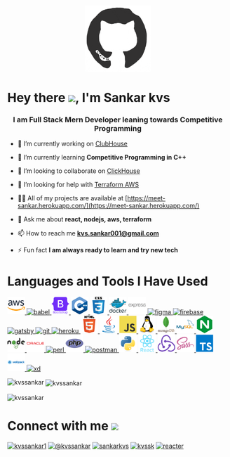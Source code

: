 
<div align="center">
<img src="https://raw.githubusercontent.com/kvssankar/kvssankar/main/octo.gif" alt="GitHub Logo" width="150" height="150" />
</div>

# Hey there <img src="https://media.giphy.com/media/hvRJCLFzcasrR4ia7z/giphy.gif" height="30px">,  I'm Sankar kvs
<h3 align="center">I am Full Stack Mern Developer leaning towards Competitive Programming</h3>  
  

  
- 🔭 I’m currently working on [ClubHouse](https://github.com/kvssankar/ClubHouse4.0)  
  
- 🌱 I’m currently learning **Competitive Programming in C++**  
  
- 👯 I’m looking to collaborate on [ClickHouse](https://github.com/ClickHouse/ClickHouse)  
  
- 🤝 I’m looking for help with [Terraform AWS](https://github.com/Vishnukvsvk/Terraform-Aws-ServerDeployment)  
  
- 👨‍💻 All of my projects are available at [https://meet-sankar.herokuapp.com/](https://meet-sankar.herokuapp.com/)  
  
- 💬 Ask me about **react, nodejs, aws, terraform**  
  
- 📫 How to reach me **kvs.sankar001@gmail.com**  

- ⚡ Fun fact **I am always ready to learn and try new tech**  
  

  

# Languages and Tools I Have Used
<p align="left"> <a href="https://aws.amazon.com" target="_blank"> <img src="https://raw.githubusercontent.com/devicons/devicon/master/icons/amazonwebservices/amazonwebservices-original-wordmark.svg" alt="aws" width="40" height="40"/> </a> <a href="https://babeljs.io/" target="_blank"> <img src="https://www.vectorlogo.zone/logos/babeljs/babeljs-icon.svg" alt="babel" width="40" height="40"/> </a> <a href="https://getbootstrap.com" target="_blank"> <img src="https://raw.githubusercontent.com/devicons/devicon/master/icons/bootstrap/bootstrap-plain-wordmark.svg" alt="bootstrap" width="40" height="40"/> </a> <a href="https://www.w3schools.com/cpp/" target="_blank"> <img src="https://raw.githubusercontent.com/devicons/devicon/master/icons/cplusplus/cplusplus-original.svg" alt="cplusplus" width="40" height="40"/> </a> <a href="https://www.w3schools.com/css/" target="_blank"> <img src="https://raw.githubusercontent.com/devicons/devicon/master/icons/css3/css3-original-wordmark.svg" alt="css3" width="40" height="40"/> </a> <a href="https://www.docker.com/" target="_blank"> <img src="https://raw.githubusercontent.com/devicons/devicon/master/icons/docker/docker-original-wordmark.svg" alt="docker" width="40" height="40"/> </a> <a href="https://expressjs.com" target="_blank"> <img src="https://raw.githubusercontent.com/devicons/devicon/master/icons/express/express-original-wordmark.svg" alt="express" width="40" height="40"/> </a> <a href="https://www.figma.com/" target="_blank"> <img src="https://www.vectorlogo.zone/logos/figma/figma-icon.svg" alt="figma" width="40" height="40"/> </a> <a href="https://firebase.google.com/" target="_blank"> 
<img src="https://www.vectorlogo.zone/logos/firebase/firebase-icon.svg" alt="firebase" width="40" height="40"/> </a> <a href="https://www.gatsbyjs.com/" target="_blank"> <img src="https://www.vectorlogo.zone/logos/gatsbyjs/gatsbyjs-icon.svg" alt="gatsby" width="40" height="40"/> </a> <a href="https://git-scm.com/" target="_blank"> <img src="https://www.vectorlogo.zone/logos/git-scm/git-scm-icon.svg" alt="git" width="40" height="40"/> </a> <a href="https://heroku.com" target="_blank"> <img src="https://www.vectorlogo.zone/logos/heroku/heroku-icon.svg" alt="heroku" width="40" height="40"/> </a> <a href="https://www.w3.org/html/" target="_blank"> <img src="https://raw.githubusercontent.com/devicons/devicon/master/icons/html5/html5-original-wordmark.svg" alt="html5" width="40" height="40"/> </a> <a href="https://www.java.com" target="_blank"> <img src="https://raw.githubusercontent.com/devicons/devicon/master/icons/java/java-original.svg" alt="java" width="40" height="40"/> </a> <a href="https://developer.mozilla.org/en-US/docs/Web/JavaScript" target="_blank"> <img src="https://raw.githubusercontent.com/devicons/devicon/master/icons/javascript/javascript-original.svg" alt="javascript" width="40" height="40"/> </a> <a href="https://www.linux.org/" target="_blank"> <img src="https://raw.githubusercontent.com/devicons/devicon/master/icons/linux/linux-original.svg" alt="linux" width="40" height="40"/> </a> <a href="https://www.mongodb.com/" target="_blank"> <img src="https://raw.githubusercontent.com/devicons/devicon/master/icons/mongodb/mongodb-original-wordmark.svg" alt="mongodb" width="40" height="40"/> </a> <a href="https://www.mysql.com/" target="_blank"> <img src="https://raw.githubusercontent.com/devicons/devicon/master/icons/mysql/mysql-original-wordmark.svg" alt="mysql" width="40" height="40"/> </a> <a href="https://www.nginx.com" target="_blank"> <img src="https://raw.githubusercontent.com/devicons/devicon/master/icons/nginx/nginx-original.svg" alt="nginx" width="40" height="40"/> </a> <a href="https://nodejs.org" target="_blank"> <img src="https://raw.githubusercontent.com/devicons/devicon/master/icons/nodejs/nodejs-original-wordmark.svg" alt="nodejs" width="40" height="40"/> </a> <a href="https://www.oracle.com/" target="_blank"> <img src="https://raw.githubusercontent.com/devicons/devicon/master/icons/oracle/oracle-original.svg" alt="oracle" width="40" height="40"/> </a> <a href="https://www.perl.org/" target="_blank"> <img src="https://api.iconify.design/logos-perl.svg" alt="perl" width="40" height="40"/> </a> <a href="https://www.php.net" target="_blank"> <img src="https://raw.githubusercontent.com/devicons/devicon/master/icons/php/php-original.svg" alt="php" width="40" height="40"/> </a> <a href="https://postman.com" target="_blank"> <img src="https://www.vectorlogo.zone/logos/getpostman/getpostman-icon.svg" alt="postman" width="40" height="40"/> </a> <a href="https://www.python.org" target="_blank"> <img src="https://raw.githubusercontent.com/devicons/devicon/master/icons/python/python-original.svg" alt="python" width="40" height="40"/> </a> <a href="https://reactjs.org/" target="_blank"> <img src="https://raw.githubusercontent.com/devicons/devicon/master/icons/react/react-original-wordmark.svg" alt="react" width="40" height="40"/> </a> <a href="https://redux.js.org" target="_blank"> <img src="https://raw.githubusercontent.com/devicons/devicon/master/icons/redux/redux-original.svg" alt="redux" width="40" height="40"/> </a> <a href="https://sass-lang.com" target="_blank"> <img src="https://raw.githubusercontent.com/devicons/devicon/master/icons/sass/sass-original.svg" alt="sass" width="40" height="40"/> </a> <a href="https://www.typescriptlang.org/" target="_blank"> <img src="https://raw.githubusercontent.com/devicons/devicon/master/icons/typescript/typescript-original.svg" alt="typescript" width="40" height="40"/> </a> <a href="https://webpack.js.org" target="_blank"> <img src="https://raw.githubusercontent.com/devicons/devicon/d00d0969292a6569d45b06d3f350f463a0107b0d/icons/webpack/webpack-original-wordmark.svg" alt="webpack" width="40" height="40"/> </a> <a href="https://www.adobe.com/products/xd.html" target="_blank"> <img src="https://cdn.worldvectorlogo.com/logos/adobe-xd.svg" alt="xd" width="40" height="40"/> </a> </p>  

<p><img align="left" src="https://github-readme-stats.vercel.app/api/top-langs?username=kvssankar&show_icons=true&locale=en&layout=compact" alt="kvssankar" /></p>  
  
<p>&nbsp;<img align="center" src="https://github-readme-stats.vercel.app/api?username=kvssankar&show_icons=true&locale=en" alt="kvssankar" /></p>  
  
<p><img align="center" src="https://github-readme-streak-stats.herokuapp.com/?user=kvssankar&" alt="kvssankar" /></p>

# Connect with me <img src="https://raw.githubusercontent.com/ShahriarShafin/ShahriarShafin/main/Assets/handshake.gif" height="32px">
<p>  
<a href="https://twitter.com/kvssankar1" target="blank"><img align="center" src="https://img.shields.io/badge/Twitter-1DA1F2?style=for-the-badge&logo=twitter&logoColor=white" alt="kvssankar1"/></a>  
<a href="https://medium.com/@kvssankar" target="blank"><img align="center" src="https://img.shields.io/badge/Medium-12100E?style=for-the-badge&logo=medium&logoColor=white" alt="@kvssankar" /></a> 
<a href="https://linkedin.com/in/sankarkvs" target="blank"><img align="center" src="https://img.shields.io/badge/LinkedIn-0077B5?style=for-the-badge&logo=linkedin&logoColor=white" alt="sankarkvs"/></a>  
<a href="https://instagram.com/kvssk" target="blank"><img align="center" src="https://img.shields.io/badge/Instagram-E4405F?style=for-the-badge&logo=instagram&logoColor=white" alt="kvssk" /></a>  
<a href="https://fb.com/reacter" target="blank"><img align="center" src="https://img.shields.io/badge/Facebook-1877F2?style=for-the-badge&logo=facebook&logoColor=white" alt="reacter" /></a>  

 
</p>  
